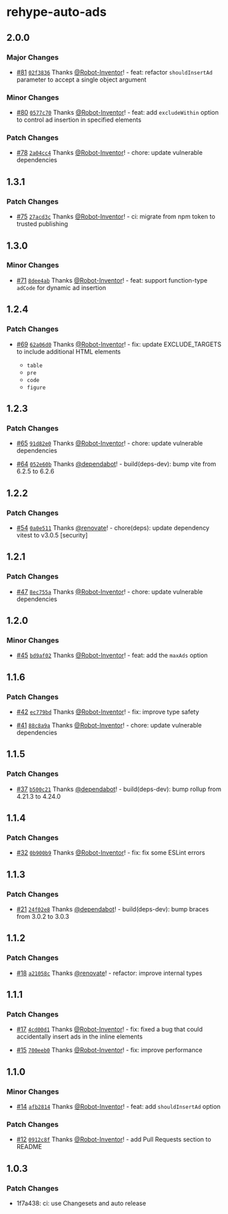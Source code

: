 # rehype-auto-ads

## 2.0.0

### Major Changes

-   [#81](https://github.com/Robot-Inventor/rehype-auto-ads/pull/81) [`02f3836`](https://github.com/Robot-Inventor/rehype-auto-ads/commit/02f3836324f566ff7cff8a6a2644cb8ab872773b) Thanks [@Robot-Inventor](https://github.com/Robot-Inventor)! - feat: refactor `shouldInsertAd` parameter to accept a single object argument

### Minor Changes

-   [#80](https://github.com/Robot-Inventor/rehype-auto-ads/pull/80) [`0577c70`](https://github.com/Robot-Inventor/rehype-auto-ads/commit/0577c7013659f8b276e712aef40061fc88a2bd3f) Thanks [@Robot-Inventor](https://github.com/Robot-Inventor)! - feat: add `excludeWithin` option to control ad insertion in specified elements

### Patch Changes

-   [#78](https://github.com/Robot-Inventor/rehype-auto-ads/pull/78) [`2a04cc4`](https://github.com/Robot-Inventor/rehype-auto-ads/commit/2a04cc4a8b74aede86b1038b646414c42687ed00) Thanks [@Robot-Inventor](https://github.com/Robot-Inventor)! - chore: update vulnerable dependencies

## 1.3.1

### Patch Changes

-   [#75](https://github.com/Robot-Inventor/rehype-auto-ads/pull/75) [`27acd3c`](https://github.com/Robot-Inventor/rehype-auto-ads/commit/27acd3c380e35b1497e42a3570ba5ebccfc840f1) Thanks [@Robot-Inventor](https://github.com/Robot-Inventor)! - ci: migrate from npm token to trusted publishing

## 1.3.0

### Minor Changes

-   [#71](https://github.com/Robot-Inventor/rehype-auto-ads/pull/71) [`8dee4ab`](https://github.com/Robot-Inventor/rehype-auto-ads/commit/8dee4abd3e3361bdc279dc43afdcddee52cf1e5a) Thanks [@Robot-Inventor](https://github.com/Robot-Inventor)! - feat: support function-type `adCode` for dynamic ad insertion

## 1.2.4

### Patch Changes

-   [#69](https://github.com/Robot-Inventor/rehype-auto-ads/pull/69) [`62a06d0`](https://github.com/Robot-Inventor/rehype-auto-ads/commit/62a06d03d3c4ac3593d16d34964a3e0bd837a1e8) Thanks [@Robot-Inventor](https://github.com/Robot-Inventor)! - fix: update EXCLUDE_TARGETS to include additional HTML elements

    -   `table`
    -   `pre`
    -   `code`
    -   `figure`

## 1.2.3

### Patch Changes

-   [#65](https://github.com/Robot-Inventor/rehype-auto-ads/pull/65) [`91d82e0`](https://github.com/Robot-Inventor/rehype-auto-ads/commit/91d82e06a6a4d1b36970d8c297cc37346bc96071) Thanks [@Robot-Inventor](https://github.com/Robot-Inventor)! - chore: update vulnerable dependencies

-   [#64](https://github.com/Robot-Inventor/rehype-auto-ads/pull/64) [`052e60b`](https://github.com/Robot-Inventor/rehype-auto-ads/commit/052e60b349071014f07dc520ce7a1d7a8cc22162) Thanks [@dependabot](https://github.com/apps/dependabot)! - build(deps-dev): bump vite from 6.2.5 to 6.2.6

## 1.2.2

### Patch Changes

-   [#54](https://github.com/Robot-Inventor/rehype-auto-ads/pull/54) [`0a0e511`](https://github.com/Robot-Inventor/rehype-auto-ads/commit/0a0e5112e2575d2e4321cf402ec84d67f843f85d) Thanks [@renovate](https://github.com/apps/renovate)! - chore(deps): update dependency vitest to v3.0.5 [security]

## 1.2.1

### Patch Changes

-   [#47](https://github.com/Robot-Inventor/rehype-auto-ads/pull/47) [`8ec755a`](https://github.com/Robot-Inventor/rehype-auto-ads/commit/8ec755ac717ae1cdd9d6d8780b1bac8f03ebf21c) Thanks [@Robot-Inventor](https://github.com/Robot-Inventor)! - chore: update vulnerable dependencies

## 1.2.0

### Minor Changes

-   [#45](https://github.com/Robot-Inventor/rehype-auto-ads/pull/45) [`bd9af02`](https://github.com/Robot-Inventor/rehype-auto-ads/commit/bd9af02a9de842e481b6b63a7dfeb428c5f6c19f) Thanks [@Robot-Inventor](https://github.com/Robot-Inventor)! - feat: add the `maxAds` option

## 1.1.6

### Patch Changes

-   [#42](https://github.com/Robot-Inventor/rehype-auto-ads/pull/42) [`ec779bd`](https://github.com/Robot-Inventor/rehype-auto-ads/commit/ec779bd22de76a4b02b1748939d52d3e16ab8bda) Thanks [@Robot-Inventor](https://github.com/Robot-Inventor)! - fix: improve type safety

-   [#41](https://github.com/Robot-Inventor/rehype-auto-ads/pull/41) [`88c8a9a`](https://github.com/Robot-Inventor/rehype-auto-ads/commit/88c8a9a0a97a394546c5440ed0b0e4ca713748af) Thanks [@Robot-Inventor](https://github.com/Robot-Inventor)! - chore: update vulnerable dependencies

## 1.1.5

### Patch Changes

-   [#37](https://github.com/Robot-Inventor/rehype-auto-ads/pull/37) [`b500c21`](https://github.com/Robot-Inventor/rehype-auto-ads/commit/b500c21ed9d44855903461261b262c3ad447f06f) Thanks [@dependabot](https://github.com/apps/dependabot)! - build(deps-dev): bump rollup from 4.21.3 to 4.24.0

## 1.1.4

### Patch Changes

-   [#32](https://github.com/Robot-Inventor/rehype-auto-ads/pull/32) [`0b900b9`](https://github.com/Robot-Inventor/rehype-auto-ads/commit/0b900b97b5e806e458388745142bd86f6469200c) Thanks [@Robot-Inventor](https://github.com/Robot-Inventor)! - fix: fix some ESLint errors

## 1.1.3

### Patch Changes

-   [#21](https://github.com/Robot-Inventor/rehype-auto-ads/pull/21) [`24f02e8`](https://github.com/Robot-Inventor/rehype-auto-ads/commit/24f02e8305e8471ac2da4348dfd1b48d1147b933) Thanks [@dependabot](https://github.com/apps/dependabot)! - build(deps-dev): bump braces from 3.0.2 to 3.0.3

## 1.1.2

### Patch Changes

-   [#18](https://github.com/Robot-Inventor/rehype-auto-ads/pull/18) [`a21058c`](https://github.com/Robot-Inventor/rehype-auto-ads/commit/a21058cacae71a7464f1c768418c381663ceed44) Thanks [@renovate](https://github.com/apps/renovate)! - refactor: improve internal types

## 1.1.1

### Patch Changes

-   [#17](https://github.com/Robot-Inventor/rehype-auto-ads/pull/17) [`4cd00d1`](https://github.com/Robot-Inventor/rehype-auto-ads/commit/4cd00d1792011d465f627f1720eff253bf5fae7d) Thanks [@Robot-Inventor](https://github.com/Robot-Inventor)! - fix: fixed a bug that could accidentally insert ads in the inline elements

-   [#15](https://github.com/Robot-Inventor/rehype-auto-ads/pull/15) [`700eeb0`](https://github.com/Robot-Inventor/rehype-auto-ads/commit/700eeb0a7877f2db754743351d16cd0b5ac83ae0) Thanks [@Robot-Inventor](https://github.com/Robot-Inventor)! - fix: improve performance

## 1.1.0

### Minor Changes

-   [#14](https://github.com/Robot-Inventor/rehype-auto-ads/pull/14) [`afb2814`](https://github.com/Robot-Inventor/rehype-auto-ads/commit/afb28145ad4b2d020ab4b7fa17d13bf81da2e05f) Thanks [@Robot-Inventor](https://github.com/Robot-Inventor)! - feat: add `shouldInsertAd` option

### Patch Changes

-   [#12](https://github.com/Robot-Inventor/rehype-auto-ads/pull/12) [`0912c8f`](https://github.com/Robot-Inventor/rehype-auto-ads/commit/0912c8faec6f46484b8aeba8d75e14aca37f2868) Thanks [@Robot-Inventor](https://github.com/Robot-Inventor)! - add Pull Requests section to README

## 1.0.3

### Patch Changes

-   1f7a438: ci: use Changesets and auto release
